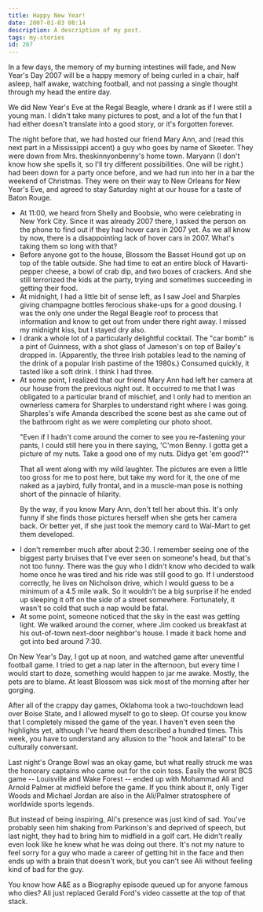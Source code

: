 ```yaml
---
title: Happy New Year!
date: 2007-01-03 08:14
description: A description of my post.
tags: my-stories
id: 267
---
```

In a few days, the memory of my burning intestines will fade, and New Year's Day 2007 will be a happy memory of being curled in a chair, half asleep, half awake, watching football, and not passing a single thought through my head the entire day.

We did New Year's Eve at the Regal Beagle, where I drank as if I were still a young man.  I didn't take many pictures to post, and a lot of the fun that I had either doesn't translate into a good story, or it's forgotten forever.

The night before that, we had hosted our friend Mary Ann, and (read this next part in a Mississippi accent) a guy who goes by name of Skeeter.  They were down from Mrs. theskinnyonbenny's home town.  Maryann (I don't know how she spells it, so I'll try different possibilities.  One will be right.)  had been down for a party once before, and we had run into her in a bar the weekend of Christmas.  They were on their way to New Orleans for New Year's Eve, and agreed to stay Saturday night at our house for a taste of Baton Rouge.

<ul><li>At 11:00, we heard from Shelly and Boobsie, who were celebrating in New York City.  Since it was already 2007 there, I asked the person on the phone to find out if they had hover cars in 2007 yet.  As we all know by now, there is a disappointing lack of hover cars in 2007.  What's taking them so long with that?</li>

<li>Before anyone got to the house, Blossom the Basset Hound got up on top of the table outside.  She had time to eat an entire block of Havarti-pepper cheese, a bowl of crab dip, and two boxes of crackers.  And she still terrorized the kids at the party, trying and sometimes succeeding in getting their food.</li>

<li>At midnight, I had a little bit of sense left, as I saw Joel and Sharples giving champagne bottles ferocious shake-ups for a good dousing.  I was the only one under the Regal Beagle roof to process that information and know to get out from under there right away.  I missed my midnight kiss, but I stayed dry also.</li>

<li>I drank a whole lot of a particularly delightful cocktail.  The "car bomb" is a pint of Guinness, with a shot glass of Jameson's on top of Bailey's dropped in.  (Apparently, the three Irish potables lead to the naming of the drink of a popular Irish pastime of the 1980s.)  Consumed quickly, it tasted like a soft drink.  I think I had three.</li>

<li>At some point, I realized that our friend Mary Ann had left her camera at our house from the previous night out.  It occurred to me that I was obligated to a particular brand of mischief, and I only had to mention an ownerless camera for Sharples to understand right where I was going.  Sharples's wife Amanda described the scene best as she came out of the bathroom right as we were completing our photo shoot.

"Even if I hadn't come around the corner to see you re-fastening your pants, I could still here you in there saying, 'C'mon Benny.  I gotta get a picture of my nuts.  Take a good one of my nuts.  Didya get 'em good?'"

That all went along with my wild laughter.  The pictures are even a little too gross for me to post here, but take my word for it, the one of me naked as a jaybird, fully frontal, and in a muscle-man pose is nothing short of the pinnacle of hilarity.

By the way, if you know Mary Ann, don't tell her about this.  It's only funny if she finds those pictures herself when she gets her camera back.  Or better yet, if she just took the memory card to Wal-Mart to get them developed.

<li>I don't remember much after about 2:30.  I remember seeing one of the biggest party bruises that I've ever seen on someone's head, but that's not too funny.  There was the guy who I didn't know who decided to walk home once he was tired and his ride was still good to go.  If I understood correctly, he lives on Nicholson drive, which I would guess to be a minimum of a 4.5 mile walk.  So it wouldn't be a big surprise if he ended up sleeping it off on the side of a street somewhere.  Fortunately, it wasn't so cold that such a nap would be fatal.</li>

<li>At some point, someone noticed that the sky in the east was getting light.  We walked around the corner, where Jim cooked us breakfast at his out-of-town next-door neighbor's house.  I made it back home and got into bed around 7:30.</li></ul>

On New Year's Day, I got up at noon, and watched game after uneventful football game.  I tried to get a nap later in the afternoon, but every time I would start to doze, something would happen to jar me awake.  Mostly, the pets are to blame.  At least Blossom was sick most of the morning after her gorging.

After all of the crappy day games, Oklahoma took a two-touchdown lead over Boise State, and I allowed myself to go to sleep.  Of course you know that I completely missed the game of the year.  I haven't even seen the highlights yet, although I've heard them described a hundred times.  This week, you have to understand any allusion to the "hook and lateral" to be culturally conversant.

Last night's Orange Bowl was an okay game, but what really struck me was the honorary captains who came out for the coin toss.  Easily the worst BCS game -- Louisville and Wake Forest -- ended up with Mohammad Ali and Arnold Palmer at midfield before the game.  If you think about it, only Tiger Woods and Michael Jordan are also in the Ali/Palmer stratosphere of worldwide sports legends.

But instead of being inspiring, Ali's presence was just kind of sad.  You've probably seen him shaking from Parkinson's and deprived of speech, but last night, they had to bring him to midfield in a golf cart.  He didn't really even look like he knew what he was doing out there.  It's not my nature to feel sorry for a guy who made a career of getting hit in the face and then ends up with a brain that doesn't work, but you can't see Ali without feeling kind of bad for the guy.

You know how A&E as a Biography episode queued up for anyone famous who dies?  Ali just replaced Gerald Ford's video cassette at the top of that stack.


